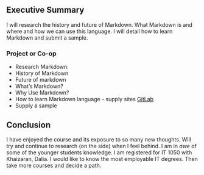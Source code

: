 ## Executive Summary
I will research the history and future of Markdown.  What Markdown is and where and how we can use this language. I will detail how to learn Markdown and submit a sample.

### Project or Co-op
* Research Markdown: 
* History of Markdown
* Future of markdown
* What’s Markdown?
* Why Use Markdown?
* How to learn Markdown language - supply sites [GitLab](https://about.gitlab.com)
* Supply a sample

## Conclusion
I have enjoyed the course and its exposure to so many new thoughts.  Will try and continue to research (on the side) when I feel behind. I am in _awe_ of some of the younger students knowledge. I am registered for IT 1050 with Khaizaran, Dalia.  I would like to know the most employable IT degrees. Then take more courses and decide a path.





